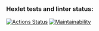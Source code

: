 ### Hexlet tests and linter status:
[![Actions Status](https://github.com/kabatsyura/java-project-61/actions/workflows/hexlet-check.yml/badge.svg)](https://github.com/kabatsyura/java-project-61/actions) [![Maintainability](https://api.codeclimate.com/v1/badges/e71867cf195078a2a591/maintainability)](https://codeclimate.com/github/kabatsyura/java-project-61/maintainability)